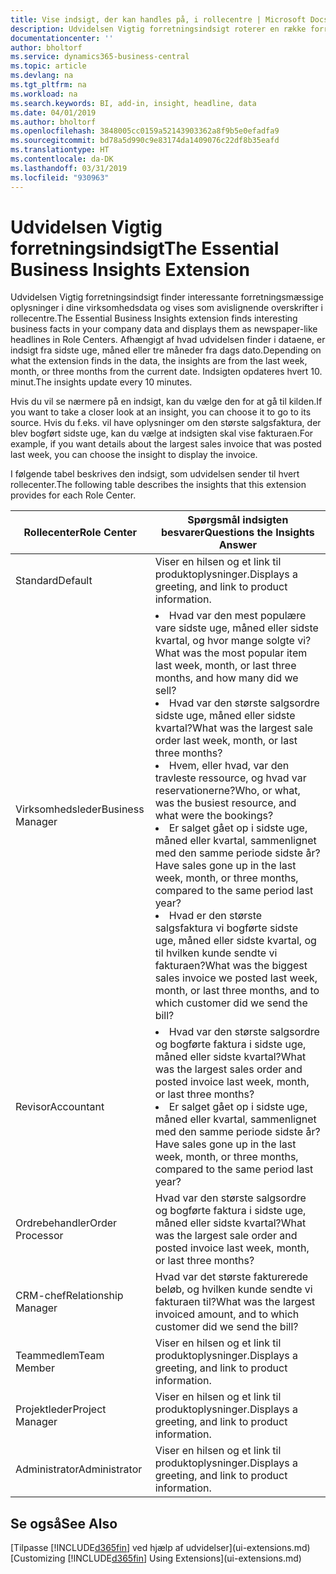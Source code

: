 ```yaml
---
title: Vise indsigt, der kan handles på, i rollecentre | Microsoft Docs
description: Udvidelsen Vigtig forretningsindsigt roterer en række forretningsmæssig indsigt i rollecentre.
documentationcenter: ''
author: bholtorf
ms.service: dynamics365-business-central
ms.topic: article
ms.devlang: na
ms.tgt_pltfrm: na
ms.workload: na
ms.search.keywords: BI, add-in, insight, headline, data
ms.date: 04/01/2019
ms.author: bholtorf
ms.openlocfilehash: 3848005cc0159a52143903362a8f9b5e0efadfa9
ms.sourcegitcommit: bd78a5d990c9e83174da1409076c22df8b35eafd
ms.translationtype: HT
ms.contentlocale: da-DK
ms.lasthandoff: 03/31/2019
ms.locfileid: "930963"
---
```

# <a name="the-essential-business-insights-extension"></a><span data-ttu-id="1e1dc-103">Udvidelsen Vigtig forretningsindsigt</span><span class="sxs-lookup"><span data-stu-id="1e1dc-103">The Essential Business Insights Extension</span></span>
<span data-ttu-id="1e1dc-104">Udvidelsen Vigtig forretningsindsigt finder interessante forretningsmæssige oplysninger i dine virksomhedsdata og vises som avislignende overskrifter i rollecentre.</span><span class="sxs-lookup"><span data-stu-id="1e1dc-104">The Essential Business Insights extension finds interesting business facts in your company data and displays them as newspaper-like headlines in Role Centers.</span></span> <span data-ttu-id="1e1dc-105">Afhængigt af hvad udvidelsen finder i dataene, er indsigt fra sidste uge, måned eller tre måneder fra dags dato.</span><span class="sxs-lookup"><span data-stu-id="1e1dc-105">Depending on what the extension finds in the data, the insights are from the last week, month, or three months from the current date.</span></span> <span data-ttu-id="1e1dc-106">Indsigten opdateres hvert 10. minut.</span><span class="sxs-lookup"><span data-stu-id="1e1dc-106">The insights update every 10 minutes.</span></span>  

<span data-ttu-id="1e1dc-107">Hvis du vil se nærmere på en indsigt, kan du vælge den for at gå til kilden.</span><span class="sxs-lookup"><span data-stu-id="1e1dc-107">If you want to take a closer look at an insight, you can choose it to go to its source.</span></span> <span data-ttu-id="1e1dc-108">Hvis du f.eks. vil have oplysninger om den største salgsfaktura, der blev bogført sidste uge, kan du vælge at indsigten skal vise fakturaen.</span><span class="sxs-lookup"><span data-stu-id="1e1dc-108">For example, if you want details about the largest sales invoice that was posted last week, you can choose the insight to display the invoice.</span></span>

<span data-ttu-id="1e1dc-109">I følgende tabel beskrives den indsigt, som udvidelsen sender til hvert rollecenter.</span><span class="sxs-lookup"><span data-stu-id="1e1dc-109">The following table describes the insights that this extension provides for each Role Center.</span></span>

|<span data-ttu-id="1e1dc-110">Rollecenter</span><span class="sxs-lookup"><span data-stu-id="1e1dc-110">Role Center</span></span>|<span data-ttu-id="1e1dc-111">Spørgsmål indsigten besvarer</span><span class="sxs-lookup"><span data-stu-id="1e1dc-111">Questions the Insights Answer</span></span>|
|----|-----|
|<span data-ttu-id="1e1dc-112">Standard</span><span class="sxs-lookup"><span data-stu-id="1e1dc-112">Default</span></span>|<span data-ttu-id="1e1dc-113">Viser en hilsen og et link til produktoplysninger.</span><span class="sxs-lookup"><span data-stu-id="1e1dc-113">Displays a greeting, and link to product information.</span></span>|
|<span data-ttu-id="1e1dc-114">Virksomhedsleder</span><span class="sxs-lookup"><span data-stu-id="1e1dc-114">Business Manager</span></span>|<li> <span data-ttu-id="1e1dc-115">Hvad var den mest populære vare sidste uge, måned eller sidste kvartal, og hvor mange solgte vi?</span><span class="sxs-lookup"><span data-stu-id="1e1dc-115">What was the most popular item last week, month, or last three months, and how many did we sell?</span></span><br><li> <span data-ttu-id="1e1dc-116">Hvad var den største salgsordre sidste uge, måned eller sidste kvartal?</span><span class="sxs-lookup"><span data-stu-id="1e1dc-116">What was the largest sale order last week, month, or last three months?</span></span><br><li> <span data-ttu-id="1e1dc-117">Hvem, eller hvad, var den travleste ressource, og hvad var reservationerne?</span><span class="sxs-lookup"><span data-stu-id="1e1dc-117">Who, or what, was the busiest resource, and what were the bookings?</span></span><br><li> <span data-ttu-id="1e1dc-118">Er salget gået op i sidste uge, måned eller kvartal, sammenlignet med den samme periode sidste år?</span><span class="sxs-lookup"><span data-stu-id="1e1dc-118">Have sales gone up in the last week, month, or three months, compared to the same period last year?</span></span><br><li> <span data-ttu-id="1e1dc-119">Hvad er den største salgsfaktura vi bogførte sidste uge, måned eller sidste kvartal, og til hvilken kunde sendte vi fakturaen?</span><span class="sxs-lookup"><span data-stu-id="1e1dc-119">What was the biggest sales invoice we posted last week, month, or last three months, and to which customer did we send the bill?</span></span></li> |
|<span data-ttu-id="1e1dc-120">Revisor</span><span class="sxs-lookup"><span data-stu-id="1e1dc-120">Accountant</span></span>|<li> <span data-ttu-id="1e1dc-121">Hvad var den største salgsordre og bogførte faktura i sidste uge, måned eller sidste kvartal?</span><span class="sxs-lookup"><span data-stu-id="1e1dc-121">What was the largest sales order and posted invoice last week, month, or last three months?</span></span><br><li> <span data-ttu-id="1e1dc-122">Er salget gået op i sidste uge, måned eller kvartal, sammenlignet med den samme periode sidste år?</span><span class="sxs-lookup"><span data-stu-id="1e1dc-122">Have sales gone up in the last week, month, or three months, compared to the same period last year?</span></span> |
|<span data-ttu-id="1e1dc-123">Ordrebehandler</span><span class="sxs-lookup"><span data-stu-id="1e1dc-123">Order Processor</span></span>| <span data-ttu-id="1e1dc-124">Hvad var den største salgsordre og bogførte faktura i sidste uge, måned eller sidste kvartal?</span><span class="sxs-lookup"><span data-stu-id="1e1dc-124">What was the largest sale order and posted invoice last week, month, or last three months?</span></span>|
|<span data-ttu-id="1e1dc-125">CRM-chef</span><span class="sxs-lookup"><span data-stu-id="1e1dc-125">Relationship Manager</span></span>| <span data-ttu-id="1e1dc-126">Hvad var det største fakturerede beløb, og hvilken kunde sendte vi fakturaen til?</span><span class="sxs-lookup"><span data-stu-id="1e1dc-126">What was the largest invoiced amount, and to which customer did we send the bill?</span></span>|
|<span data-ttu-id="1e1dc-127">Teammedlem</span><span class="sxs-lookup"><span data-stu-id="1e1dc-127">Team Member</span></span>| <span data-ttu-id="1e1dc-128">Viser en hilsen og et link til produktoplysninger.</span><span class="sxs-lookup"><span data-stu-id="1e1dc-128">Displays a greeting, and link to product information.</span></span>|
|<span data-ttu-id="1e1dc-129">Projektleder</span><span class="sxs-lookup"><span data-stu-id="1e1dc-129">Project Manager</span></span>| <span data-ttu-id="1e1dc-130">Viser en hilsen og et link til produktoplysninger.</span><span class="sxs-lookup"><span data-stu-id="1e1dc-130">Displays a greeting, and link to product information.</span></span>|
|<span data-ttu-id="1e1dc-131">Administrator</span><span class="sxs-lookup"><span data-stu-id="1e1dc-131">Administrator</span></span>| <span data-ttu-id="1e1dc-132">Viser en hilsen og et link til produktoplysninger.</span><span class="sxs-lookup"><span data-stu-id="1e1dc-132">Displays a greeting, and link to product information.</span></span>|

## <a name="see-also"></a><span data-ttu-id="1e1dc-133">Se også</span><span class="sxs-lookup"><span data-stu-id="1e1dc-133">See Also</span></span>
<span data-ttu-id="1e1dc-134">[Tilpasse [!INCLUDE[d365fin](includes/d365fin_md.md)] ved hjælp af udvidelser](ui-extensions.md)</span><span class="sxs-lookup"><span data-stu-id="1e1dc-134">[Customizing [!INCLUDE[d365fin](includes/d365fin_md.md)] Using Extensions](ui-extensions.md)</span></span>
